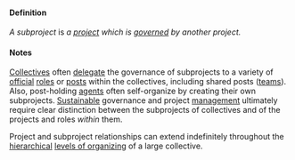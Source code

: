 #### Definition

*A subproject* is *a [project](https://github.com/gcassel/Modular-Organizing-Terminology/blob/master/terms/project.md) which is [governed](https://github.com/gcassel/Modular-Organizing-Terminology/blob/master/terms/govern.md) by another project.*

#### Notes

[Collectives](https://github.com/gcassel/Modular-Organizing-Terminology/blob/master/terms/collective.md) often [delegate](https://github.com/gcassel/Modular-Organizing-Terminology/blob/master/terms/delegate.md) the governance of subprojects to a variety of [official](https://github.com/gcassel/Modular-Organizing-Terminology/blob/master/terms/official.md) [roles](https://github.com/gcassel/Modular-Organizing-Terminology/blob/master/terms/role.md) or [posts](https://github.com/gcassel/Modular-Organizing-Terminology/blob/master/terms/post.md) within the collectives, including shared posts ([teams](https://github.com/gcassel/Modular-Organizing-Terminology/blob/master/terms/team.md)).  Also, post-holding [agents](https://github.com/gcassel/Modular-Organizing-Terminology/blob/master/terms/agent.md) often self-organize by creating their own subprojects.  [Sustainable](https://github.com/gcassel/Modular-Organizing-Terminology/blob/master/terms/sustain.md) governance and project [management](https://github.com/gcassel/Modular-Organizing-Terminology/blob/master/terms/manage.md) ultimately require clear distinction between the subprojects of collectives and of the projects and roles *within* them.  

Project and subproject relationships can extend indefinitely throughout the [hierarchical](https://github.com/gcassel/Modular-Organizing-Terminology/blob/master/terms/hierarchy.md) [levels of organizing](https://github.com/gcassel/Modular-Organizing-Terminology/blob/master/terms/level-of-organizing.md) of a large collective.

